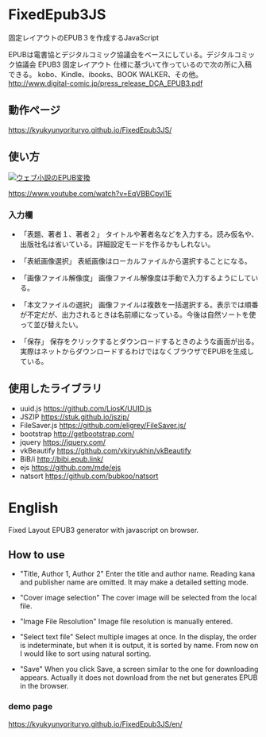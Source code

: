 # FixedEpub3JS
固定レイアウトのEPUB３を作成するJavaScript

EPUBは電書協とデジタルコミック協議会をベースにしている。デジタルコミック協議会 EPUB3 固定レイアウト 仕様に基づいて作っているので次の所に入稿できる。
kobo、Kindle、ibooks、BOOK WALKER、その他。
http://www.digital-comic.jp/press_release_DCA_EPUB3.pdf

## 動作ページ
https://kyukyunyorituryo.github.io/FixedEpub3JS/

## 使い方

[![ウェブ小説のEPUB変換](http://img.youtube.com/vi/EqVBBCpyi1E/0.jpg)](https://www.youtube.com/watch?v=EqVBBCpyi1E)

https://www.youtube.com/watch?v=EqVBBCpyi1E

### 入力欄
* 「表題、著者１、著者２」
タイトルや著者名などを入力する。読み仮名や、出版社名は省いている。詳細設定モードを作るかもしれない。

* 「表紙画像選択」
表紙画像はローカルファイルから選択することになる。

* 「画像ファイル解像度」
画像ファイル解像度は手動で入力するようにしている。

* 「本文ファイルの選択」
画像ファイルは複数を一括選択する。表示では順番が不定だが、出力されるときは名前順になっている。今後は自然ソートを使って並び替えたい。

* 「保存」
保存をクリックするとダウンロードするときのような画面が出る。実際はネットからダウンロードするわけではなくブラウザでEPUBを生成している。

## 使用したライブラリ
* uuid.js https://github.com/LiosK/UUID.js
* JSZIP https://stuk.github.io/jszip/ 
* FileSaver.js https://github.com/eligrey/FileSaver.js/
* bootstrap http://getbootstrap.com/
* jquery https://jquery.com/
* vkBeautify https://github.com/vkiryukhin/vkBeautify
* BiB/i http://bibi.epub.link/
* ejs https://github.com/mde/ejs
* natsort https://github.com/bubkoo/natsort
# English
Fixed Layout EPUB3 generator with javascript on browser.

## How to use
* "Title, Author 1, Author 2" Enter the title and author name. Reading kana and publisher name are omitted. It may make a detailed setting mode.

* "Cover image selection" The cover image will be selected from the local file.

* "Image File Resolution" Image file resolution is manually entered.

* "Select text file" Select multiple images at once. In the display, the order is indeterminate, but when it is output, it is sorted by name. From now on I would like to sort using natural sorting.

* "Save" When you click Save, a screen similar to the one for downloading appears. Actually it does not download from the net but generates EPUB in the browser.
###  demo page
 https://kyukyunyorituryo.github.io/FixedEpub3JS/en/
